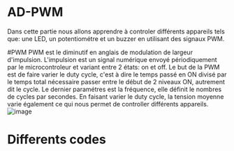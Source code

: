 # AD-PWM
Dans cette partie nous allons apprendre à controler différents appareils tels que: une LED, un potentiométre et un buzzer en utilisant des signaux PWM.

#PWM
PWM est le diminutif en anglais de modulation de largeur d'impulsion. L'impulsion est un signal numérique envoyé périodiquement par le microcontroleur et variant entre 2 états: on et off. Le but de la PWM est de faire varier le duty cycle, c'est à dire le temps passé en ON divisé par le temps total nécessaire passer entre le début de 2 niveaux ON, autrement dit le cycle. Le dernier paramétres est la fréquence, elle définit le nombres de cycles par secondes. En faisant varier le duty cycle, la tension moyenne varie également ce qui nous permet de controller différents appareils. 
![image](https://user-images.githubusercontent.com/125503055/226172526-3d7635ff-4b82-401c-bacd-b449c4dda4d3.png)
# Differents codes
